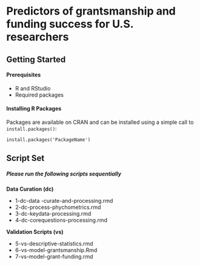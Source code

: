 # **Predictors of grantsmanship and funding success for U.S. researchers**


## Getting Started

#### Prerequisites
- R and RStudio
- Required packages

#### Installing R Packages
Packages are available on CRAN and can be installed using a simple call to `install.packages()`:

    install.packages('PackageName')
	
	
## Script Set
##### Please run the following scripts sequentially
**Data Curation (dc)** 

- 1-dc-data -curate-and-processing.rmd
- 2-dc-process-phychometrics.rmd
- 3-dc-keydata-processing.rmd
- 4-dc-corequestions-processing.rmd

**Validation Scripts (vs)**
 - 5-vs-descriptive-statistics.rmd
 - 6-vs-model-grantsmanship.Rmd
 - 7-vs-model-grant-funding.rmd
